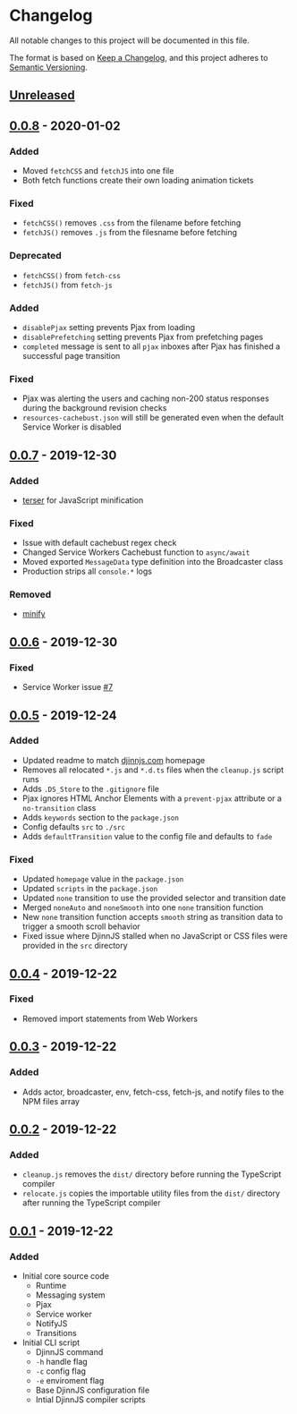 # Changelog

All notable changes to this project will be documented in this file.

The format is based on [Keep a Changelog](https://keepachangelog.com/en/1.0.0/),
and this project adheres to [Semantic Versioning](https://semver.org/spec/v2.0.0.html).

## [Unreleased]

## [0.0.8] - 2020-01-02

### Added

-   Moved `fetchCSS` and `fetchJS` into one file
-   Both fetch functions create their own loading animation tickets

### Fixed

-   `fetchCSS()` removes `.css` from the filename before fetching
-   `fetchJS()` removes `.js` from the filesname before fetching

### Deprecated

-   `fetchCSS()` from `fetch-css`
-   `fetchJS()` from `fetch-js`

### Added

-   `disablePjax` setting prevents Pjax from loading
-   `disablePrefetching` setting prevents Pjax from prefetching pages
-   `completed` message is sent to all `pjax` inboxes after Pjax has finished a successful page transition

### Fixed

-   Pjax was alerting the users and caching non-200 status responses during the background revision checks
-   `resources-cachebust.json` will still be generated even when the default Service Worker is disabled

## [0.0.7] - 2019-12-30

### Added

-   [terser](https://www.npmjs.com/package/terser) for JavaScript minification

### Fixed

-   Issue with default cachebust regex check
-   Changed Service Workers Cachebust function to `async/await`
-   Moved exported `MessageData` type definition into the Broadcaster class
-   Production strips all `console.*` logs

### Removed

-   [minify](https://www.npmjs.com/package/minify)

## [0.0.6] - 2019-12-30

### Fixed

-   Service Worker issue [#7](https://github.com/Pageworks/djinnjs/issues/7)

## [0.0.5] - 2019-12-24

### Added

-   Updated readme to match [djinnjs.com](https://djinnjs.com/) homepage
-   Removes all relocated `*.js` and `*.d.ts` files when the `cleanup.js` script runs
-   Adds `.DS_Store` to the `.gitignore` file
-   Pjax ignores HTML Anchor Elements with a `prevent-pjax` attribute or a `no-transition` class
-   Adds `keywords` section to the `package.json`
-   Config defaults `src` to `./src`
-   Adds `defaultTransition` value to the config file and defaults to `fade`

### Fixed

-   Updated `homepage` value in the `package.json`
-   Updated `scripts` in the `package.json`
-   Updated `none` transition to use the provided selector and transition date
-   Merged `noneAuto` and `noneSmooth` into one `none` transition function
-   New `none` transition function accepts `smooth` string as transition data to trigger a smooth scroll behavior
-   Fixed issue where DjinnJS stalled when no JavaScript or CSS files were provided in the `src` directory

## [0.0.4] - 2019-12-22

### Fixed

-   Removed import statements from Web Workers

## [0.0.3] - 2019-12-22

### Added

-   Adds actor, broadcaster, env, fetch-css, fetch-js, and notify files to the NPM files array

## [0.0.2] - 2019-12-22

### Added

-   `cleanup.js` removes the `dist/` directory before running the TypeScript compiler
-   `relocate.js` copies the importable utility files from the `dist/` directory after running the TypeScript compiler

## [0.0.1] - 2019-12-22

### Added

-   Initial core source code
    -   Runtime
    -   Messaging system
    -   Pjax
    -   Service worker
    -   NotifyJS
    -   Transitions
-   Initial CLI script
    -   DjinnJS command
    -   `-h` handle flag
    -   `-c` config flag
    -   `-e` enviroment flag
    -   Base DjinnJS configuration file
    -   Intial DjinnJS compiler scripts

[unreleased]: https://github.com/pageworks/djinnjs/compare/v0.0.8...HEAD
[0.0.8]: https://github.com/pageworks/djinnjs/compare/v0.0.7...v0.0.8
[0.0.7]: https://github.com/pageworks/djinnjs/compare/v0.0.6...v0.0.7
[0.0.6]: https://github.com/pageworks/djinnjs/compare/v0.0.5...v0.0.6
[0.0.5]: https://github.com/pageworks/djinnjs/compare/v0.0.4...v0.0.5
[0.0.4]: https://github.com/pageworks/djinnjs/compare/v0.0.3...v0.0.4
[0.0.3]: https://github.com/pageworks/djinnjs/compare/v0.0.2...v0.0.3
[0.0.2]: https://github.com/pageworks/djinnjs/compare/v0.0.1...v0.0.2
[0.0.1]: https://github.com/pageworks/djinnjs/releases/tag/v0.0.1
